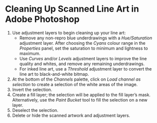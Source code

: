 <!---
# This file is distributed under the Creative Commons Attribution 4.0
# International License. To view a copy of this license, please visit
# <http://creativecommons.org/licenses/by/4.0/>.

collections:
  - 'adobe-creative-cloud'
  - 'notes'
git: '$Metadata$'
template: .templates/base-note.html.twig
--->

Cleaning Up Scanned Line Art in Adobe Photoshop
===============================================

1.  Use adjustment layers to begin cleaning up your line art:
    - Remove any non-repro blue underdrawings with a *Hue/Saturation*
      adjustment layer. After choosing the *Cyans* colour range in the
      *Properties* panel, set the saturation to minimum and lightness to
      maximum.
    - Use *Curves* and/or *Levels* adjustment layers to improve the line
      quality and whites, and remove any remaining underdrawings.
    - For inked line art, use a *Threshold* adjustment layer to convert
      the line art to black-and-white bitmap.
2.  At the bottom of the *Channels* palette, click on *Load channel as
    selection* to create a selection of the white areas of the image.
3.  Invert the selection.
4.  Create a fill layer; the selection will be applied to the fill
    layer’s mask. Alternatively, use the *Paint Bucket* tool to fill the
    selection on a new layer.
5.  Deselect the selection.
6.  Delete or hide the scanned artwork and adjustment layers.
